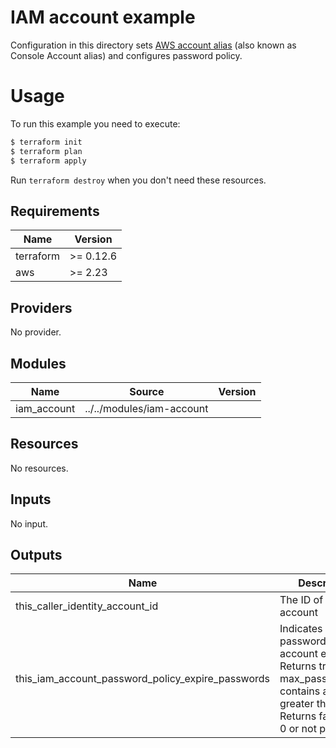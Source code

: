 # IAM account example

Configuration in this directory sets [AWS account alias](https://docs.aws.amazon.com/IAM/latest/UserGuide/console_account-alias.html) (also known as Console Account alias) and configures password policy.

# Usage

To run this example you need to execute:

```bash
$ terraform init
$ terraform plan
$ terraform apply
```

Run `terraform destroy` when you don't need these resources.

<!-- BEGINNING OF PRE-COMMIT-TERRAFORM DOCS HOOK -->
## Requirements

| Name | Version |
|------|---------|
| terraform | >= 0.12.6 |
| aws | >= 2.23 |

## Providers

No provider.

## Modules

| Name | Source | Version |
|------|--------|---------|
| iam_account | ../../modules/iam-account |  |

## Resources

No resources.

## Inputs

No input.

## Outputs

| Name | Description |
|------|-------------|
| this\_caller\_identity\_account\_id | The ID of the AWS account |
| this\_iam\_account\_password\_policy\_expire\_passwords | Indicates whether passwords in the account expire. Returns true if max\_password\_age contains a value greater than 0. Returns false if it is 0 or not present. |
<!-- END OF PRE-COMMIT-TERRAFORM DOCS HOOK -->
